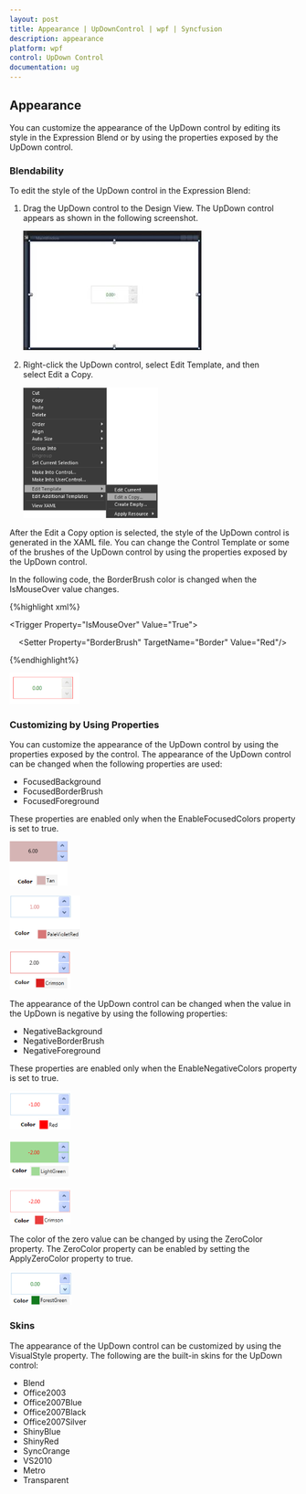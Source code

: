 ```yaml
---
layout: post
title: Appearance | UpDownControl | wpf | Syncfusion
description: appearance
platform: wpf
control: UpDown Control
documentation: ug
---
```


## Appearance

You can customize the appearance of the UpDown control by editing its style in the Expression Blend or by using the properties exposed by the UpDown control.

### Blendability 

To edit the style of the UpDown control in the Expression Blend:

1. Drag the UpDown control to the Design View. The UpDown control appears as shown in the following screenshot.

   ![](Appearance_images/Appearance_img1.jpeg)



2. Right-click the UpDown control, select Edit Template, and then select Edit a Copy.

   ![](Appearance_images/Appearance_img2.png)



After the Edit a Copy option is selected, the style of the UpDown control is generated in the XAML file. You can change the Control Template or some of the brushes of the UpDown control by using the properties exposed by the UpDown control.

In the following code, the BorderBrush color is changed when the IsMouseOver value changes.

{%highlight xml%}


<Trigger Property="IsMouseOver" Value="True">

    <Setter Property="BorderBrush" TargetName="Border" Value="Red"/>

</Trigger>

{%endhighlight%}

![](Appearance_images/Appearance_img3.png)



### Customizing by Using Properties

You can customize the appearance of the UpDown control by using the properties exposed by the control. The appearance of the UpDown control can be changed when the following properties are used:

* FocusedBackground
* FocusedBorderBrush
* FocusedForeground



These properties are enabled only when the EnableFocusedColors property is set to true.

![](Appearance_images/Appearance_img4.png)



![](Appearance_images/Appearance_img5.png)








![](Appearance_images/Appearance_img6.png)



The appearance of the UpDown control can be changed when the value in the UpDown is negative by using the following properties:

* NegativeBackground
* NegativeBorderBrush
* NegativeForeground



These properties are enabled only when the EnableNegativeColors property is set to true.

![](Appearance_images/Appearance_img7.png)



![](Appearance_images/Appearance_img8.png)


![](Appearance_images/Appearance_img9.png)



The color of the zero value can be changed by using the ZeroColor property. The ZeroColor property can be enabled by setting the ApplyZeroColor property to true.



![](Appearance_images/Appearance_img10.png)


### Skins

The appearance of the UpDown control can be customized by using the VisualStyle property. The following are the built-in skins for the UpDown control:

* Blend
* Office2003
* Office2007Blue
* Office2007Black
* Office2007Silver
* ShinyBlue
* ShinyRed
* SyncOrange
* VS2010
* Metro
* Transparent



